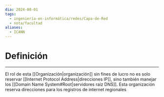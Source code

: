 ```yaml
---
dia: 2024-08-01
tags:
  - ingeniería-en-informática/redes/Capa-de-Red
  - nota/facultad
aliases:
  - ICANN
---
```

# Definición
---
El rol de esta [[Organización|organización]] sin fines de lucro no es solo reservar [[Internet Protocol Address|direcciones IP]],  sino también manejar los [[Domain Name System#Root|servidores raíz DNS]]. Esta organización reserva direcciones para los registros de internet regionales